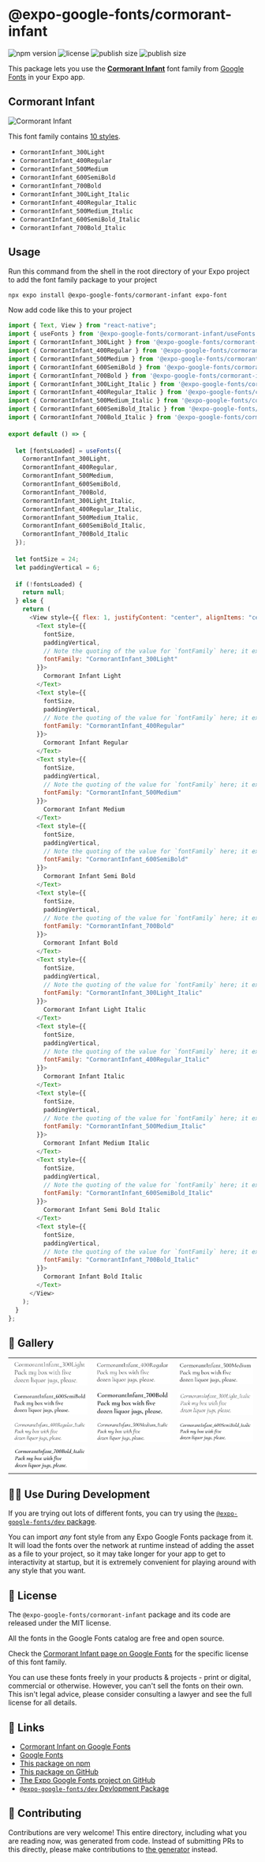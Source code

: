 # @expo-google-fonts/cormorant-infant

![npm version](https://flat.badgen.net/npm/v/@expo-google-fonts/cormorant-infant)
![license](https://flat.badgen.net/github/license/expo/google-fonts)
![publish size](https://flat.badgen.net/packagephobia/install/@expo-google-fonts/cormorant-infant)
![publish size](https://flat.badgen.net/packagephobia/publish/@expo-google-fonts/cormorant-infant)

This package lets you use the [**Cormorant Infant**](https://fonts.google.com/specimen/Cormorant+Infant) font family from [Google Fonts](https://fonts.google.com/) in your Expo app.

## Cormorant Infant

![Cormorant Infant](./font-family.png)

This font family contains [10 styles](#-gallery).

- `CormorantInfant_300Light`
- `CormorantInfant_400Regular`
- `CormorantInfant_500Medium`
- `CormorantInfant_600SemiBold`
- `CormorantInfant_700Bold`
- `CormorantInfant_300Light_Italic`
- `CormorantInfant_400Regular_Italic`
- `CormorantInfant_500Medium_Italic`
- `CormorantInfant_600SemiBold_Italic`
- `CormorantInfant_700Bold_Italic`

## Usage

Run this command from the shell in the root directory of your Expo project to add the font family package to your project

```sh
npx expo install @expo-google-fonts/cormorant-infant expo-font
```

Now add code like this to your project

```js
import { Text, View } from "react-native";
import { useFonts } from '@expo-google-fonts/cormorant-infant/useFonts';
import { CormorantInfant_300Light } from '@expo-google-fonts/cormorant-infant/300Light';
import { CormorantInfant_400Regular } from '@expo-google-fonts/cormorant-infant/400Regular';
import { CormorantInfant_500Medium } from '@expo-google-fonts/cormorant-infant/500Medium';
import { CormorantInfant_600SemiBold } from '@expo-google-fonts/cormorant-infant/600SemiBold';
import { CormorantInfant_700Bold } from '@expo-google-fonts/cormorant-infant/700Bold';
import { CormorantInfant_300Light_Italic } from '@expo-google-fonts/cormorant-infant/300Light_Italic';
import { CormorantInfant_400Regular_Italic } from '@expo-google-fonts/cormorant-infant/400Regular_Italic';
import { CormorantInfant_500Medium_Italic } from '@expo-google-fonts/cormorant-infant/500Medium_Italic';
import { CormorantInfant_600SemiBold_Italic } from '@expo-google-fonts/cormorant-infant/600SemiBold_Italic';
import { CormorantInfant_700Bold_Italic } from '@expo-google-fonts/cormorant-infant/700Bold_Italic';

export default () => {

  let [fontsLoaded] = useFonts({
    CormorantInfant_300Light, 
    CormorantInfant_400Regular, 
    CormorantInfant_500Medium, 
    CormorantInfant_600SemiBold, 
    CormorantInfant_700Bold, 
    CormorantInfant_300Light_Italic, 
    CormorantInfant_400Regular_Italic, 
    CormorantInfant_500Medium_Italic, 
    CormorantInfant_600SemiBold_Italic, 
    CormorantInfant_700Bold_Italic
  });

  let fontSize = 24;
  let paddingVertical = 6;

  if (!fontsLoaded) {
    return null;
  } else {
    return (
      <View style={{ flex: 1, justifyContent: "center", alignItems: "center" }}>
        <Text style={{
          fontSize,
          paddingVertical,
          // Note the quoting of the value for `fontFamily` here; it expects a string!
          fontFamily: "CormorantInfant_300Light"
        }}>
          Cormorant Infant Light
        </Text>
        <Text style={{
          fontSize,
          paddingVertical,
          // Note the quoting of the value for `fontFamily` here; it expects a string!
          fontFamily: "CormorantInfant_400Regular"
        }}>
          Cormorant Infant Regular
        </Text>
        <Text style={{
          fontSize,
          paddingVertical,
          // Note the quoting of the value for `fontFamily` here; it expects a string!
          fontFamily: "CormorantInfant_500Medium"
        }}>
          Cormorant Infant Medium
        </Text>
        <Text style={{
          fontSize,
          paddingVertical,
          // Note the quoting of the value for `fontFamily` here; it expects a string!
          fontFamily: "CormorantInfant_600SemiBold"
        }}>
          Cormorant Infant Semi Bold
        </Text>
        <Text style={{
          fontSize,
          paddingVertical,
          // Note the quoting of the value for `fontFamily` here; it expects a string!
          fontFamily: "CormorantInfant_700Bold"
        }}>
          Cormorant Infant Bold
        </Text>
        <Text style={{
          fontSize,
          paddingVertical,
          // Note the quoting of the value for `fontFamily` here; it expects a string!
          fontFamily: "CormorantInfant_300Light_Italic"
        }}>
          Cormorant Infant Light Italic
        </Text>
        <Text style={{
          fontSize,
          paddingVertical,
          // Note the quoting of the value for `fontFamily` here; it expects a string!
          fontFamily: "CormorantInfant_400Regular_Italic"
        }}>
          Cormorant Infant Italic
        </Text>
        <Text style={{
          fontSize,
          paddingVertical,
          // Note the quoting of the value for `fontFamily` here; it expects a string!
          fontFamily: "CormorantInfant_500Medium_Italic"
        }}>
          Cormorant Infant Medium Italic
        </Text>
        <Text style={{
          fontSize,
          paddingVertical,
          // Note the quoting of the value for `fontFamily` here; it expects a string!
          fontFamily: "CormorantInfant_600SemiBold_Italic"
        }}>
          Cormorant Infant Semi Bold Italic
        </Text>
        <Text style={{
          fontSize,
          paddingVertical,
          // Note the quoting of the value for `fontFamily` here; it expects a string!
          fontFamily: "CormorantInfant_700Bold_Italic"
        }}>
          Cormorant Infant Bold Italic
        </Text>
      </View>
    );
  }
};
```

## 🔡 Gallery


||||
|-|-|-|
|![CormorantInfant_300Light](./300Light/CormorantInfant_300Light.ttf.png)|![CormorantInfant_400Regular](./400Regular/CormorantInfant_400Regular.ttf.png)|![CormorantInfant_500Medium](./500Medium/CormorantInfant_500Medium.ttf.png)||
|![CormorantInfant_600SemiBold](./600SemiBold/CormorantInfant_600SemiBold.ttf.png)|![CormorantInfant_700Bold](./700Bold/CormorantInfant_700Bold.ttf.png)|![CormorantInfant_300Light_Italic](./300Light_Italic/CormorantInfant_300Light_Italic.ttf.png)||
|![CormorantInfant_400Regular_Italic](./400Regular_Italic/CormorantInfant_400Regular_Italic.ttf.png)|![CormorantInfant_500Medium_Italic](./500Medium_Italic/CormorantInfant_500Medium_Italic.ttf.png)|![CormorantInfant_600SemiBold_Italic](./600SemiBold_Italic/CormorantInfant_600SemiBold_Italic.ttf.png)||
|![CormorantInfant_700Bold_Italic](./700Bold_Italic/CormorantInfant_700Bold_Italic.ttf.png)||||


## 👩‍💻 Use During Development

If you are trying out lots of different fonts, you can try using the [`@expo-google-fonts/dev` package](https://github.com/expo/google-fonts/tree/master/font-packages/dev#readme).

You can import _any_ font style from any Expo Google Fonts package from it. It will load the fonts over the network at runtime instead of adding the asset as a file to your project, so it may take longer for your app to get to interactivity at startup, but it is extremely convenient for playing around with any style that you want.


## 📖 License

The `@expo-google-fonts/cormorant-infant` package and its code are released under the MIT license.

All the fonts in the Google Fonts catalog are free and open source.

Check the [Cormorant Infant page on Google Fonts](https://fonts.google.com/specimen/Cormorant+Infant) for the specific license of this font family.

You can use these fonts freely in your products & projects - print or digital, commercial or otherwise. However, you can't sell the fonts on their own. This isn't legal advice, please consider consulting a lawyer and see the full license for all details.

## 🔗 Links

- [Cormorant Infant on Google Fonts](https://fonts.google.com/specimen/Cormorant+Infant)
- [Google Fonts](https://fonts.google.com/)
- [This package on npm](https://www.npmjs.com/package/@expo-google-fonts/cormorant-infant)
- [This package on GitHub](https://github.com/expo/google-fonts/tree/master/font-packages/cormorant-infant)
- [The Expo Google Fonts project on GitHub](https://github.com/expo/google-fonts)
- [`@expo-google-fonts/dev` Devlopment Package](https://github.com/expo/google-fonts/tree/master/font-packages/dev)

## 🤝 Contributing

Contributions are very welcome! This entire directory, including what you are reading now, was generated from code. Instead of submitting PRs to this directly, please make contributions to [the generator](https://github.com/expo/google-fonts/tree/master/packages/generator) instead.
